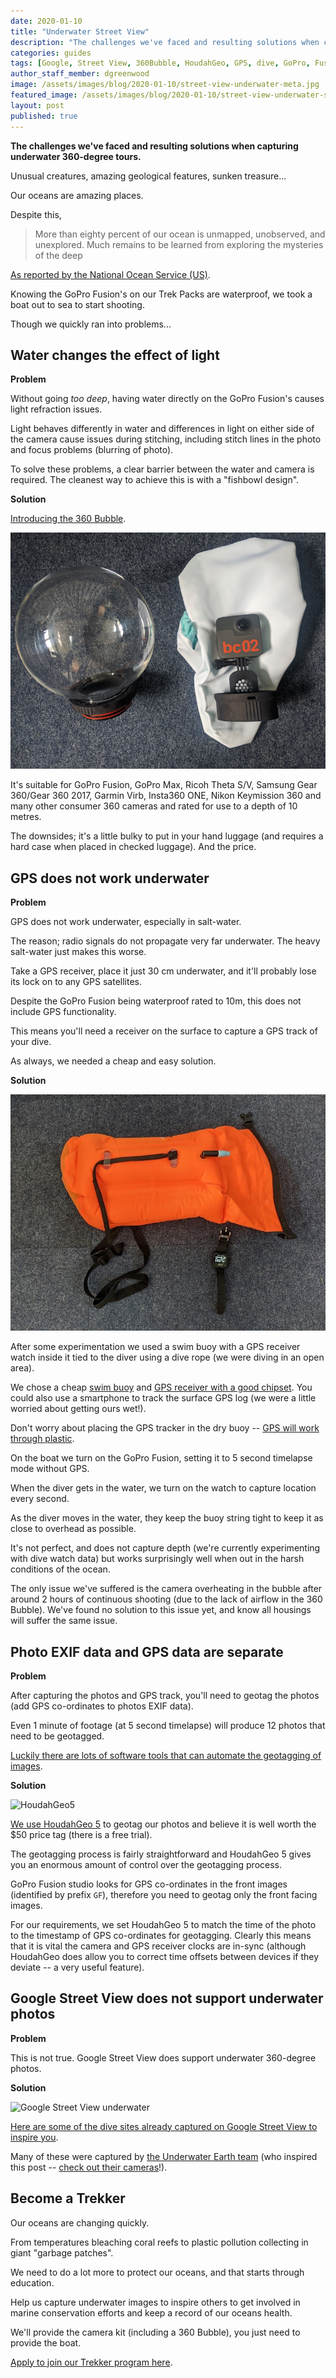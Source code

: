 ```yaml
---
date: 2020-01-10
title: "Underwater Street View"
description: "The challenges we've faced and resulting solutions when capturing underwater 360-degree tours."
categories: guides
tags: [Google, Street View, 360Bubble, HoudahGeo, GPS, dive, GoPro, Fusion, Max, Ricoh, Theta, Garmin, Virb, Samsung, Gear 360, Insta360, ONE]
author_staff_member: dgreenwood
image: /assets/images/blog/2020-01-10/street-view-underwater-meta.jpg
featured_image: /assets/images/blog/2020-01-10/street-view-underwater-sm.jpg
layout: post
published: true
---
```


**The challenges we've faced and resulting solutions when capturing underwater 360-degree tours.**

Unusual creatures, amazing geological features, sunken treasure...

Our oceans are amazing places.

Despite this,

> More than eighty percent of our ocean is unmapped, unobserved, and unexplored. Much remains to be learned from exploring the mysteries of the deep

[As reported by the National Ocean Service (US)](https://oceanservice.noaa.gov/facts/exploration.html).

Knowing the GoPro Fusion's on our Trek Packs are waterproof, we took a boat out to sea to start shooting.

Though we quickly ran into problems...

## Water changes the effect of light

**Problem**

Without going _too deep_, having water directly on the GoPro Fusion's causes light refraction issues.

Light behaves differently in water and differences in light on either side of the camera cause issues during stitching, including stitch lines in the photo and focus problems (blurring of photo).

To solve these problems, a clear barrier between the water and camera is required. The cleanest way to achieve this is with a "fishbowl design".

**Solution**

[Introducing the 360 Bubble](https://360bubble.co/).

<img class="img-fluid" src="/assets/images/blog/2020-01-10/gopro-fusion-360-bubble.jpg" alt="Trek View GoPro Fusion Bubble mount" title="Trek View GoPro Fusion Bubble mount" />

It's suitable for GoPro Fusion, GoPro Max, Ricoh Theta S/V, Samsung Gear 360/Gear 360 2017, Garmin Virb, Insta360 ONE, Nikon Keymission 360 and many other consumer 360 cameras and rated for use to a depth of 10 metres.

The downsides; it's a little bulky to put in your hand luggage (and requires a hard case when placed in checked luggage). And the price.

## GPS does not work underwater

**Problem**

GPS does not work underwater, especially in salt-water.

The reason; radio signals do not propagate very far underwater. The heavy salt-water just makes this worse.

Take a GPS receiver, place it just 30 cm underwater, and it'll probably lose its lock on to any GPS satellites.

Despite the GoPro Fusion being waterproof rated to 10m, this does not include GPS functionality.

This means you'll need a receiver on the surface to capture a GPS track of your dive.

As always, we needed a cheap and easy solution.

**Solution**

<img class="img-fluid" src="/assets/images/blog/2020-01-10/trek-view-swim-buoy-gps-reciever-1.jpg" alt="Trek View GPS Swim Buoy" title="Trek View GPS Swim Buoy" />

After some experimentation we used a swim buoy with a GPS receiver watch inside it tied to the diver using a dive rope (we were diving in an open area).

We chose a cheap [swim buoy](https://www.amazon.co.uk/gp/product/B07DDCMYYZ/) and [GPS receiver with a good chipset](https://www.amazon.com/Columbus-P-1-Professional-Data-Logger/dp/B07MD6TWW9). You could also use a smartphone to track the surface GPS log (we were a little worried about getting ours wet!).

Don't worry about placing the GPS tracker in the dry buoy -- [GPS will work through plastic](https://blog.mapspeople.com/gps-the-complete-guide).

On the boat we turn on the GoPro Fusion, setting it to 5 second timelapse mode without GPS.

When the diver gets in the water, we turn on the watch to capture location every second.

As the diver moves in the water, they keep the buoy string tight to keep it as close to overhead as possible.

It's not perfect, and does not capture depth (we're currently experimenting with dive watch data) but works surprisingly well when out in the harsh conditions of the ocean.

The only issue we've suffered is the camera overheating in the bubble after around 2 hours of continuous shooting (due to the lack of airflow in the 360 Bubble). We've found no solution to this issue yet, and know all housings will suffer the same issue.

## Photo EXIF data and GPS data are separate

**Problem**

After capturing the photos and GPS track, you'll need to geotag the photos (add GPS co-ordinates to photos EXIF data).

Even 1 minute of footage (at 5 second timelapse) will produce 12 photos that need to be geotagged.

[Luckily there are lots of software tools that can automate the geotagging of images](https://havecamerawilltravel.com/photographer/geotagging-software/).

**Solution**

<img class="img-fluid" src="/assets/images/blog/2020-01-10/HoudahGeo5-Screenshot-Automatic.jpg" alt="HoudahGeo5" title="HoudahGeo5" />

[We use HoudahGeo 5](https://www.houdah.com/houdahGeo/) to geotag our photos and believe it is well worth the $50 price tag (there is a free trial).

The geotagging process is fairly straightforward and HoudahGeo 5 gives you an enormous amount of control over the geotagging process.

GoPro Fusion studio looks for GPS co-ordinates in the front images (identified by prefix `GF`), therefore you need to geotag only the front facing images.

For our requirements, we set HoudahGeo 5 to match the time of the photo to the timestamp of GPS co-ordinates for geotagging. Clearly this means that it is vital the camera and GPS receiver clocks are in-sync (although HoudahGeo does allow you to correct time offsets between devices if they deviate -- a very useful feature).

## Google Street View does not support underwater photos

**Problem**

This is not true. Google Street View does support underwater 360-degree photos.

**Solution**

<img class="img-fluid" src="/assets/images/blog/2020-01-10/google-street-view-underwater-diving.png" alt="Google Street View underwater" title="Google Street View underwater" />

[Here are some of the dive sites already captured on Google Street View to inspire you](https://www.google.com/streetview/gallery/#oceans/).

Many of these were captured by [the Underwater Earth team](https://www.underwater.earth) (who inspired this post -- [check out their cameras](https://www.underwater.earth/gallery)!).

## Become a Trekker

Our oceans are changing quickly.

From temperatures bleaching coral reefs to plastic pollution collecting in giant "garbage patches".

We need to do a lot more to protect our oceans, and that starts through education.

Help us capture underwater images to inspire others to get involved in marine conservation efforts and keep a record of our oceans health.

We'll provide the camera kit (including a 360 Bubble), you just need to provide the boat.

[Apply to join our Trekker program here](/loan).